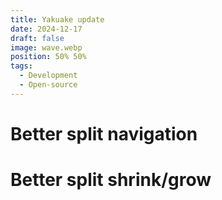 ```yaml
---
title: Yakuake update
date: 2024-12-17
draft: false
image: wave.webp
position: 50% 50%
tags:
  - Development
  - Open-source
---
```


# Better split navigation

# Better split shrink/grow


